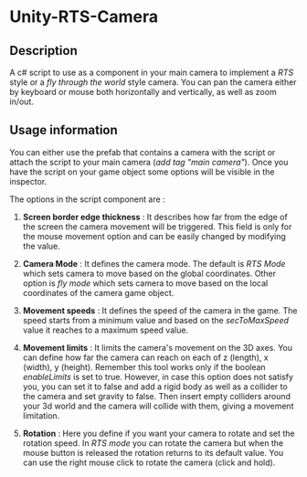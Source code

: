 # Unity-RTS-Camera

## Description ##

A c# script to use as a component in your main camera to implement a _RTS_ style or a _fly through the world_ style camera. You can pan the camera either by keyboard or mouse both horizontally and vertically, as well as zoom in/out.

## Usage information ##

You can either use the prefab that contains a camera with the script or attach the script to your main camera (_add tag "main camera"_).
Once you have the script on your game object some options will be visible in the inspector.

The options in the script component are :

1. **Screen border edge thickness** : It describes how far from the edge of the screen the camera movement will be triggered. This field is only for the mouse movement option and can be easily changed by modifying the value.

2. **Camera Mode** : It defines the camera mode. The default is _RTS Mode_ which sets camera to move based on the global coordinates. Other option is _fly mode_ which sets camera to move based on the local coordinates of the camera game object.

3. **Movement speeds** : It defines the speed of the camera in the game. The speed starts from a minimum value and based on the _secToMaxSpeed_ value it reaches to a maximum speed value.

4. **Movement limits** : It limits the camera's movement on the 3D axes. You can define how far the camera can reach on each of z (length), x (width), y (height). Remember this tool works only if the boolean _enableLimits_ is set to true. However, in case this option does not satisfy you, you can set it to false and add a rigid body as well as a collider to the camera and set gravity to false. Then insert empty colliders around your 3d world and the camera will collide with them, giving a movement limitation.

5. **Rotation** : Here you define if you want your camera to rotate and set the rotation speed. In _RTS mode_ you can rotate the camera but when the mouse button is released the rotation returns to its default value. You can use the right mouse click to rotate the camera (click and hold).
